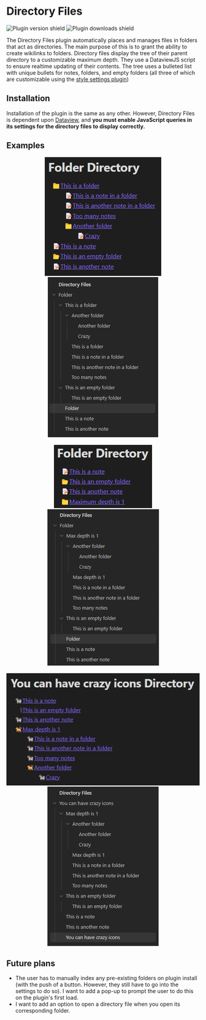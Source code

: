 # Directory Files

![Plugin version shield](https://img.shields.io/github/manifest-json/v/ThePyroTF2/directory-files) ![Plugin downloads shield](https://img.shields.io/github/downloads/ThePyroTF2/directory-files/total)

The Directory Files plugin automatically places and manages files in folders that act as directories. The main purpose of this is to grant the ability to create wikilinks to folders. Directory files display the tree of their parent directory to a customizable maximum depth. They use a DataviewJS script to ensure realtime updating of their contents. The tree uses a bulleted list with unique bullets for notes, folders, and empty folders (all three of which are customizable using the [style settings plugin](https://github.com/mgmeyers/obsidian-style-settings))

## Installation

Installation of the plugin is the same as any other. However, Directory Files is dependent upon [Dataview](https://github.com/blacksmithgu/obsidian-dataview), and **you must enable JavaScript queries in its settings for the directory files to display correctly.**

## Examples

<div align="center">
	<img alt="A basic example of the plugin in action" src="./img/Basic%20Demo.png">
	<br>
	<img alt="The filesystem corresponding to the above directory file" src="./img/Basic%20Demo%20Filesystem.png">
	<br>
	<br>
	<img alt="An example of the maximum depth setting" src="./img/Max%20Depth%20Demo.png">
	<br>
	<img alt="The filesystem corresponding to the above directory file" src="./img/Max%20Depth%20Demo%20Filsystem.png">
	<br>
	<br>
	<img alt="An example of the custom icon settings" src="./img/Custom%20Icons%20Demo.png">
	<br>
	<img alt="The filesystem corresponding to the above directory file" src="./img/Custom%20Icons%20Demo%20Filesystem.png">
</div>

## Future plans

-   The user has to manually index any pre-existing folders on plugin install (with the push of a button. However, they still have to go into the settings to do so). I want to add a pop-up to prompt the user to do this on the plugin's first load.
-   I want to add an option to open a directory file when you open its corresponding folder.
